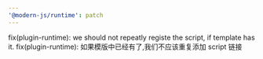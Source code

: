 ```yaml
---
'@modern-js/runtime': patch
---
```


fix(plugin-runtime): we should not repeatly registe the script, if template has it.
fix(plugin-runtime): 如果模版中已经有了,我们不应该重复添加 script 链接
